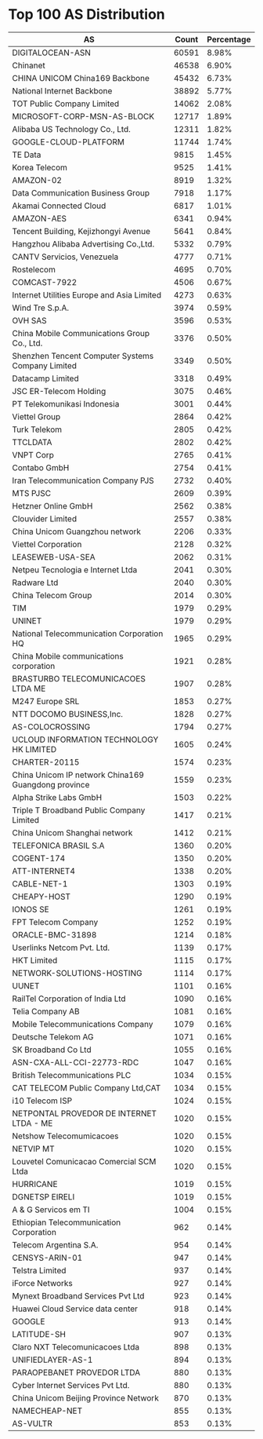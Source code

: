 # Top 100 AS Distribution
| AS | Count | Percentage |
|----|----|----|
| DIGITALOCEAN-ASN | 60591 | 8.98% |
| Chinanet | 46538 | 6.90% |
| CHINA UNICOM China169 Backbone | 45432 | 6.73% |
| National Internet Backbone | 38892 | 5.77% |
| TOT Public Company Limited | 14062 | 2.08% |
| MICROSOFT-CORP-MSN-AS-BLOCK | 12717 | 1.89% |
| Alibaba US Technology Co., Ltd. | 12311 | 1.82% |
| GOOGLE-CLOUD-PLATFORM | 11744 | 1.74% |
| TE Data | 9815 | 1.45% |
| Korea Telecom | 9525 | 1.41% |
| AMAZON-02 | 8919 | 1.32% |
| Data Communication Business Group | 7918 | 1.17% |
| Akamai Connected Cloud | 6817 | 1.01% |
| AMAZON-AES | 6341 | 0.94% |
| Tencent Building, Kejizhongyi Avenue | 5641 | 0.84% |
| Hangzhou Alibaba Advertising Co.,Ltd. | 5332 | 0.79% |
| CANTV Servicios, Venezuela | 4777 | 0.71% |
| Rostelecom | 4695 | 0.70% |
| COMCAST-7922 | 4506 | 0.67% |
| Internet Utilities Europe and Asia Limited | 4273 | 0.63% |
| Wind Tre S.p.A. | 3974 | 0.59% |
| OVH SAS | 3596 | 0.53% |
| China Mobile Communications Group Co., Ltd. | 3376 | 0.50% |
| Shenzhen Tencent Computer Systems Company Limited | 3349 | 0.50% |
| Datacamp Limited | 3318 | 0.49% |
| JSC ER-Telecom Holding | 3075 | 0.46% |
| PT Telekomunikasi Indonesia | 3001 | 0.44% |
| Viettel Group | 2864 | 0.42% |
| Turk Telekom | 2805 | 0.42% |
| TTCLDATA | 2802 | 0.42% |
| VNPT Corp | 2765 | 0.41% |
| Contabo GmbH | 2754 | 0.41% |
| Iran Telecommunication Company PJS | 2732 | 0.40% |
| MTS PJSC | 2609 | 0.39% |
| Hetzner Online GmbH | 2562 | 0.38% |
| Clouvider Limited | 2557 | 0.38% |
| China Unicom Guangzhou network | 2206 | 0.33% |
| Viettel Corporation | 2128 | 0.32% |
| LEASEWEB-USA-SEA | 2062 | 0.31% |
| Netpeu Tecnologia e Internet Ltda | 2041 | 0.30% |
| Radware Ltd | 2040 | 0.30% |
| China Telecom Group | 2014 | 0.30% |
| TIM | 1979 | 0.29% |
| UNINET | 1979 | 0.29% |
| National Telecommunication Corporation HQ | 1965 | 0.29% |
| China Mobile communications corporation | 1921 | 0.28% |
| BRASTURBO TELECOMUNICACOES LTDA ME | 1907 | 0.28% |
| M247 Europe SRL | 1853 | 0.27% |
| NTT DOCOMO BUSINESS,Inc. | 1828 | 0.27% |
| AS-COLOCROSSING | 1794 | 0.27% |
| UCLOUD INFORMATION TECHNOLOGY HK LIMITED | 1605 | 0.24% |
| CHARTER-20115 | 1574 | 0.23% |
| China Unicom IP network China169 Guangdong province | 1559 | 0.23% |
| Alpha Strike Labs GmbH | 1503 | 0.22% |
| Triple T Broadband Public Company Limited | 1417 | 0.21% |
| China Unicom Shanghai network | 1412 | 0.21% |
| TELEFONICA BRASIL S.A | 1360 | 0.20% |
| COGENT-174 | 1350 | 0.20% |
| ATT-INTERNET4 | 1338 | 0.20% |
| CABLE-NET-1 | 1303 | 0.19% |
| CHEAPY-HOST | 1290 | 0.19% |
| IONOS SE | 1261 | 0.19% |
| FPT Telecom Company | 1252 | 0.19% |
| ORACLE-BMC-31898 | 1214 | 0.18% |
| Userlinks Netcom Pvt. Ltd. | 1139 | 0.17% |
| HKT Limited | 1115 | 0.17% |
| NETWORK-SOLUTIONS-HOSTING | 1114 | 0.17% |
| UUNET | 1101 | 0.16% |
| RailTel Corporation of India Ltd | 1090 | 0.16% |
| Telia Company AB | 1081 | 0.16% |
| Mobile Telecommunications Company | 1079 | 0.16% |
| Deutsche Telekom AG | 1071 | 0.16% |
| SK Broadband Co Ltd | 1055 | 0.16% |
| ASN-CXA-ALL-CCI-22773-RDC | 1047 | 0.16% |
| British Telecommunications PLC | 1034 | 0.15% |
| CAT TELECOM Public Company Ltd,CAT | 1034 | 0.15% |
| i10 Telecom ISP | 1024 | 0.15% |
| NETPONTAL PROVEDOR DE INTERNET LTDA - ME | 1020 | 0.15% |
| Netshow Telecomumicacoes | 1020 | 0.15% |
| NETVIP MT | 1020 | 0.15% |
| Louvetel Comunicacao Comercial SCM Ltda | 1020 | 0.15% |
| HURRICANE | 1019 | 0.15% |
| DGNETSP EIRELI | 1019 | 0.15% |
| A & G Servicos em TI | 1004 | 0.15% |
| Ethiopian Telecommunication Corporation | 962 | 0.14% |
| Telecom Argentina S.A. | 954 | 0.14% |
| CENSYS-ARIN-01 | 947 | 0.14% |
| Telstra Limited | 937 | 0.14% |
| iForce Networks | 927 | 0.14% |
| Mynext Broadband Services Pvt Ltd | 923 | 0.14% |
| Huawei Cloud Service data center | 918 | 0.14% |
| GOOGLE | 913 | 0.14% |
| LATITUDE-SH | 907 | 0.13% |
| Claro NXT Telecomunicacoes Ltda | 898 | 0.13% |
| UNIFIEDLAYER-AS-1 | 894 | 0.13% |
| PARAOPEBANET PROVEDOR LTDA | 880 | 0.13% |
| Cyber Internet Services Pvt Ltd. | 880 | 0.13% |
| China Unicom Beijing Province Network | 870 | 0.13% |
| NAMECHEAP-NET | 855 | 0.13% |
| AS-VULTR | 853 | 0.13% |
